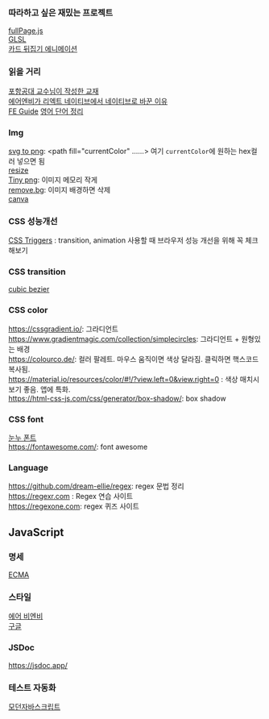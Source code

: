 ### 따라하고 싶은 재밌는 프로젝트
[fullPage.js](https://github.com/alvarotrigo/fullPage.js/tree/master/lang/korean)<br/>
[GLSL](https://velog.io/@kimbyungchan/셰이더-보고만-있을-거야)<br/>
[카드 뒤집기 에니메이션](https://velog.io/@gicomong/reverse-card)<br/>

### 읽을 거리
[포항공대 교수님이 작성한 교재](http://pl.postech.ac.kr/~gla/cs101/notes/all.pdf)<br/>
[에어엔비가 리엑트 네이티브에서 네이티브로 바꾼 이유](https://medium.com/airbnb-engineering/sunsetting-react-native-1868ba28e30a) <br/>
[FE Guide](https://ui.toast.com/fe-guide/ko)
[영어 단어 정리](https://brunch.co.kr/@hopeless/8)

### Img
[svg to png](https://svgtopng.com/ko/): <path fill="currentColor" ......></path> 여기 `currentColor`에 원하는 hex컬러 넣으면 됨<br/>
[resize](https://resizeimage.net/)<br/>
[Tiny png](https://tinypng.com/): 이미지 메모리 작게<br/>
[remove.bg](https://www.remove.bg/ko): 이미지 배경하면 삭제<br/>
[canva](https://www.canva.com)


### CSS 성능개선
[CSS Triggers](https://csstriggers.com/) : transition, animation 사용할 때 브라우저 성능 개선을 위해 꼭 체크해보기 <br/>

### CSS transition
[cubic bezier](https://cubic-bezier.com/#.17,.67,.83,.67)

### CSS color
https://cssgradient.io/: 그라디언트 <br/>
https://www.gradientmagic.com/collection/simplecircles: 그라디언트 + 원형있는 배경 <br/>
https://colourco.de/: 컬러 팔레트. 마우스 움직이면 색상 달라짐. 클릭하면 핵스코드 복사됨. <br/>
https://material.io/resources/color/#!/?view.left=0&view.right=0 : 색상 매치시 보기 좋음. 앱에 특화. <br/>
https://html-css-js.com/css/generator/box-shadow/: box shadow <br/>

### CSS font
[눈누 폰트](https://noonnu.cc/)<br/>
https://fontawesome.com/: font awesome

### Language
https://github.com/dream-ellie/regex: regex 문법 정리 <br/>
https://regexr.com : Regex 연습 사이트 <br/>
https://regexone.com: regex 퀴즈 사이트 <br/>

## JavaScript
### 명세
[ECMA](https://www.ecma-international.org/publications-and-standards/standards/)

### 스타일
[에어 비엔비](https://github.com/airbnb/javascript) <br/>
[구글](https://google.github.io/styleguide/jsguide.html)

###  JSDoc
https://jsdoc.app/

### 테스트 자동화
[모던자바스크립트](https://ko.javascript.info/testing-mocha)
